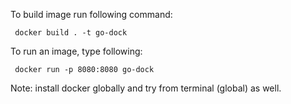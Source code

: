 To build image run following command:

     docker build . -t go-dock


To run an image, type following:

     docker run -p 8080:8080 go-dock




Note: install docker globally and try from terminal (global) as well.
